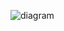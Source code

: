 ![diagram](https://github.com/cozmiinn/mcn-shoop/assets/47413712/2ffaab01-0d79-415a-9a7e-9c40e5b5b1a6)
